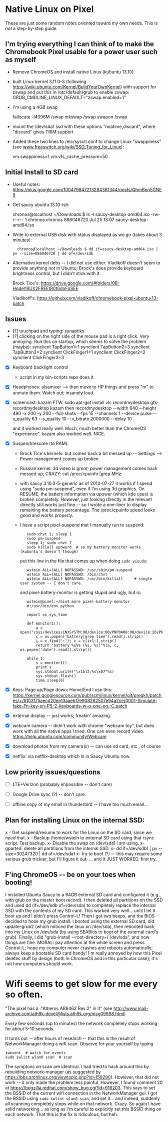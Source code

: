 # Native Linux on Pixel

These are just some random notes oriented toward my own needs.  This is *not* a step-by-step guide.

## I'm trying everything I can think of to make the Chromebook Pixel usable for a power user such as myself

  - Remove ChromeOS and install native Linux (kubuntu 13.10)

  - built Linux kernel 3.11.0-3  (following https://wiki.ubuntu.com/Kernel/BuildYourOwnKernel) with support for zswap and put this in /etc/default/grub to enable zswap: GRUB_CMDLINE_LINUX_DEFAULT="zswap.enabled=1"

  - I'm using a 4GB swap

     fallocate -l4096M /swap
     mkswap /swap
     swapon /swap

  - mount the /dev/sda1 ssd with these options "noatime,discard", where "discard" gives TRIM support

  - Added these two lines to /etc/sysctl.conf to change Linux "swappiness" (see www.freeswitch.org/wiki/SSD_Tuning_for_Linux):

      vm.swappiness=1
      vm.vfs_cache_pressure=50



## Initial Install to SD card

- Useful notes: <https://plus.google.com/100479847213284361344/posts/QhmBpn5GNE9>

- Get saucy ubuntu 13.10-ish:

    chronos@localhost ~/Downloads $ ls -l saucy-desktop-amd64.iso -rw-r--r-- 1 chronos chronos 886046720 Jul 25 13:07 saucy-desktop-amd64.iso

- Write to external USB disk with status displayed as we go (takes about 3 minutes):

        chronos@localhost ~/Downloads $ dd if=saucy-desktop-amd64.iso | pv --size=886046720 | dd of=/dev/sdb

- Alternative kernel debs -- I did not use either.  Vladikoff doesn't seem to provide anything not in Ubuntu; Brock's does provide keyboard brightness control, but I didn't stick with it.

   Brock Tice's:  <https://drive.google.com/#folders/0B-HqdeY6UX2FREEtR0t6dnFoSEE>

   Vladikoff's:   <https://github.com/vladikoff/chromebook-pixel-ubuntu-13-patch>



## Issues

- [?] touchpad and typing: synaptiks
- [?] clicking on the right side of the mouse pad is a right click. Very annoying.  Run this on startup, which seems to solve the problem (maybe):
        synclient TapButton1=1
        synclient TapButton2=3
        synclient TapButton3=2
        synclient ClickFinger1=1
        synclient ClickFinger2=2
        synclient ClickFinger3=3
- [x] Keyboard backlight control
   - script in my bin-scripts repo does it.
- [x] Headphones:
    alsamixer --> then move to HP things and press "m" to unmute them.  Watch out; insanely loud.
- [x] screencast: kazam FTW.
        sudo apt-get install vlc recordmydesktop gtk-recordmydesktop kazam
    then
        recordmydesktop --width 640 --height 480 -x 200 -y 200 --full-shots --fps 15   --channels 1 --device pulse --v_quality 63 --s_quality 10 --v_bitrate 2000000   --delay 10

    and it worked really well. Much, much better than the ChromeOS "experience".
    kazam also worked well.  NICE.

- [x] Suspend/resume (to RAM):
   - Brock Tice's kernels: but comes back a bit messed up -- Settings --> Power management comes up broken.
   - Russian kernel: 3d video is *great*; power management comes back messed up;  CRAZY: cat /proc/cpuinfo |grep MHz
   - with saucy 3.10.0-5-generic as of 2013-07-27 it works if I spend using "sudo pm-suspend", even if I'm using 3d graphics.
     On RESUME, the battery information via upower (which kde uses) is broken completely.  However, just looking directly
     in the relevant directly still works just fine -- so I wrote a one-liner to display remaining the battery percentage.
     The /proc/cpuinfo speed looks good and works properly.

   - I have a script pixel-suspend that I manually run to suspend:

            sudo chvt 1; sleep 1
            sudo pm-suspend
            sleep 1; sudo chvt 7
            sudo killall upowerd  # so my battery monitor works (kubuntu's doesn't though)

     put this line in the file that comes up when doing `sudo visudo`:

            wstein ALL=(ALL) NOPASSWD: /usr/sbin/pm-suspend
            wstein ALL=(ALL) NOPASSWD: /bin/chvt
            wstein ALL=(ALL) NOPASSWD: /usr/bin/killall     # single user system -- I don't care.


     and pixel-battery-monitor is getting stupid and ugly, but is:

            wstein@pixel:~/bin$ more pixel-battery-monitor
            #!/usr/bin/env python

            import os,sys,time

            def monitor1():
                a = open("/sys/devices/LNXSYSTM:00/device:00/PNP0A08:00/device:20/PNP0C09:00/PNP0C0A:00/power_supply/BAT0/capacity").read().strip()
                c = os.popen("battery|grep time").read().strip()
                i = c.find(":"); c = c[i+1:].strip()
                return "battery %s%% (%s, %s)"%(a, c, os.popen('date').read().strip())

            while 1:
                s = monitor1()
                print s
                sys.stdout.write("\x1b]2;%s\x07"%s)
                sys.stdout.flush()
                time.sleep(6)





- [x] Keys: Page up/Page down; Home/End
      I use this: <https://kernel.googlesource.com/pub/scm/linux/kernel/git/gregkh/patches/+/6103f75aecd20ee13aaeb17e908262507e94a2ce/0001-Simulate-fake-Fn-key-on-PS-2-keyboards-w-o-one-eg.-C.patch>

- [x] external display  -- just works; freakin' amazing.

- [x] webcam camera -- didn't work with chrome "webcam toy", but does work with all the native apps I tried.  One can even record video.   https://help.ubuntu.com/community/Webcam

- [x] download photos from my camera(s) -- can use sd card, etc., of course

- [x] netflix: via netflix-desktop which is in Saucy Ubuntu now.

## Low priority issues/questions

- [ ] LTE+Verizon (probably impossible -- don't care)
- [ ] Google Drive sync (?) -- don't care.
- [ ] offline copy of my email in thunderbird -- I have too much email...


## Plan for installing Linux on the internal SSD:

x - Get suspend/resume to work for the Linux on the SD card, since we *need* that.
x - Backup /home/wstein to external SD card using that rsync script. Test backup.
x- Disable the swap on /dev/sda1 I am using.
x- gparted: delete all partitions from the internal SSD.
x- dd if=/dev/sdb1 | pv --size=30247320  | dd of=/dev/sda1
x- try to boot (?) -- this may require some serious grub trickier, but I'll figure it out.
... and it JUST WORKED, first try.


## F'ing ChromeOS -- be on your toes when booting!

I installed Ubuntu Saucy to a 64GB external SD card and configured it (e.g., with grub on the master boot record).  I then deleted all partitions on the SSD and used dd (if=/dev/sdb of=/dev/sda) to completely replace the internal SSD with the contents of my SD card.   This worked very well... until I let it boot up and I *didn't* press Control-L!   Then I got two beeps, and the BIOS decided to hose my grub install.    I booted using the external SD card, did update-grub2 (which noticed the linux on /dev/sda), then rebooted back into my Linux on /dev/sda (by using SEABios to boot of the external card's grub).  Finally, I did "grub-install --root-directory=/ /dev/sda", and now things are fine.   MORAL: pay attention at the white screen and press Control-L; hope my computer never crashes and reboots automatically;  always keep a bootable SD card handy!   I'm really annoyed by how this Pixel deletes stuff by design (both in ChromeOS and in this particular case); it's not how computers should work.


# Wifi seems to get slow for me every so often.

"The pixel has a :"Atheros AR9462 Rev:2" in it"  (see http://www.mail-archive.com/ath9k-devel@lists.ath9k.org/msg09998.html)

Every few seconds (up to minutes) the network completely stops working for about 5-10 seconds.

It turns out -- after hours of research -- that this is the result of NetworkManager doing a wifi scan.
Observe for your yourself by typing

    iwevent  # watch for events
    sudo iwlist wlan0 scan  # scan

The symptons on scan are identical.   I had tried to hack around this by rebuilding network-manager (as suggested by <https://bbs.archlinux.org/viewtopic.php?id=159290>).   However, that did not work -- it only made the problem less painful.
However, I found comment 20 at <https://bugzilla.redhat.com/show_bug.cgi?id=916203>.  This says to set the BSSID of the
current wifi connection in the NetworkManager gui.  I got the BSSID using `sudo iwlist wlan0 scan`, and set it... and indeed,
suddenly all scanning completely stops while on that network.  Crazy.  So again I have solid networking... as long as I'm careful
to explicitly set this BSSID thing on each network.  That this is the fix is ridiculous, but heh.


